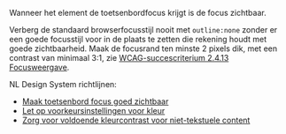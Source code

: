 <!-- @license CC0-1.0 -->

Wanneer het element de toetsenbordfocus krijgt is de focus zichtbaar.

Verberg de standaard browserfocusstijl nooit met `outline:none` zonder er een goede focusstijl voor in de plaats te zetten die rekening houdt met goede zichtbaarheid. Maak de focusrand ten minste 2 pixels dik, met een contrast van minimaal 3:1, zie [WCAG-succescriterium 2.4.13 Focusweergave](/wcag/2.4.13).

NL Design System richtlijnen:

- [Maak toetsenbord focus goed zichtbaar](/richtlijnen/formulieren/visueel-ontwerp/focus-goed-zichtbaar/)
- [Let op voorkeursinstellingen voor kleur](/richtlijnen/stijl/kleuren/voorkeuren)
- [Zorg voor voldoende kleurcontrast voor niet-tekstuele content](/richtlijnen/stijl/typografie/voorkeur)
